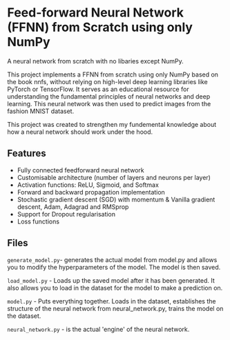 # Feed-forward Neural Network (FFNN) from Scratch using only NumPy
A neural network from scratch with no libaries except NumPy. 

This project implements a FFNN from scratch using only NumPy based on the book nnfs, without relying on high-level deep learning libraries like PyTorch or TensorFlow. It serves as an educational resource for understanding the fundamental principles of neural networks and deep learning. This neural network was then used to predict images from the fashion MNIST dataset.

This project was created to strengthen my fundemental knowledge about how a neural network should work under the hood.

## Features
- Fully connected feedforward neural network
- Customisable architecture (number of layers and neurons per layer)
- Activation functions: ReLU, Sigmoid, and Softmax
- Forward and backward propagation implementation
- Stochastic gradient descent (SGD) with momentum & Vanilla gradient descent, Adam, Adagrad and RMSprop
- Support for Dropout regularisation
- Loss functions

## Files
`generate_model.py`- generates the actual model from model.py and allows you to modify the hyperparameters of the model. The model is then saved.

`load_model.py` - Loads up the saved model after it has been generated. It also allows you to load in the dataset for the model to make a prediction on.

`model.py` - Puts everything together. Loads in the dataset, establishes the structure of the neural network from neural_network.py, trains the model on the dataset.

`neural_network.py` - is the actual 'engine' of the neural network.

